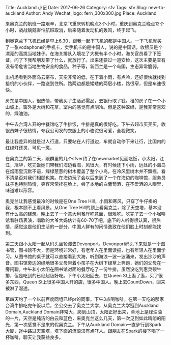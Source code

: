 Title: Auckland 小记
Date: 2017-06-26
Category: sfv
Tags: sfv
Slug: new-to-auckland 
Author: Andy
Wechat_logo: fern_300x300.jpg
Place: Auckland


来奥克兰的航班一路艰辛，北京飞重庆转机晚点3个小时，重庆到奥克兰晚点12个小时，战战兢兢害怕航班取消，后来随着发动机的轰鸣，终于起飞。

到奥克兰下飞机已经是早上6.30，跟我一起下飞机的都是中国人。一下飞机就买了一张vodaphone的手机卡，卖手机卡的是中国人，说的是中国话，收银员是个漂亮的高挑当地妹子。在海关排队入境花了大概有半个小时，海关官员看了下签证，问了下我帮朋友带了什么，就放行了。出来还要过一道安检，这次主要是查有没有带危害当地生物安全的食品，种子等，新西兰是一个岛国，生态异常脆弱。

出机场看到外面乌云密布，天空非常的低，在下着小雨，有点冷，还好很快就找到接机的小伙伴，一路送到住所。路两边都是矮矮的两层小楼，路很窄，但是车速很快。

房东是中国人，很热情，带我买了生活必需品，去银行取了钱。租的房子在一个小山坡上，窗外是大树和花草，室内的感觉有点阴冷。但是这种翠绿，是我非常喜欢的，绿油油。


中午去台湾人开的中餐馆吃了牛排饭，牛排是真的很好吃。下午去超市买买买，收银员妹子很热情，夸我公司发的衣服上的小骆驼很可爱，全程微笑。

最让我差异的就是过人行道，只要站在人行道边，车就自动停下来让行，比国内的红绿灯还灵，可见一斑。


在奥克兰的第二天，跟群里的几个sfver约了在newmarket见面吃饭，小太阳，江江，旭华，吃完饭她们带我们海边看海，风很大，有时候还下小雨，远处的小海岛在烟雨里沉默不语，绿绿葱葱的树木覆盖了整个小岛，在冷风里树木并不飘摇，看不清是否对我们相顾也笑。在海边玩了会以后来到了一个在海边的咖啡馆，服务员妹子也特别热情，笑容常常挂在脸上，尝了本地的白葡萄酒，在不爱酒的人眼里，味道难以形容。

奥克兰让我感觉最冷的时候是在One Tree Hill，小雨和寒风，只穿了牛仔褂的我，根本顾不上看风景。从One Tree Hill的顶上看奥克兰，除了天空塔，基本没有什么高的建筑。晚上去了一个意大利餐厅吃意面，很难吃。吃完了去一个小咖啡馆看驻场表演，唱歌的大爷大妈估计有60-70了吧，底下的人听得很认真，很热情，感觉这是他们生活的一部分，中国人鲜有的闲情逸致在他们脸上时刻都能找到。


第三天跟小太阳一起从码头坐轮渡去Devonport，Devonport码头下来就是一个图书管，图书馆不大，但是环境非常好，有老年人在里面读报，也有年轻人在里面学习。从图书馆的桌子就可以直接看到大海，听到海浪一波一波涌来，发出沙沙的声音。图书馆旁边的绿地很多父母带着小孩子在大树下绿草上奔跑，她们的父母在一旁闲聊。中午和小太阳在图书馆对面的餐厅吃了一份牛排，虽然没吃到惠灵顿牛排，但是吃到的已经超级好吃。下午小太阳回去，在Queen St上逛了逛，买了很多东西，Queen St上很多中国人开的店，很多中国人。晚上去CountDown，回来被淋了湿透。

第四天约了一个以前百度同组已经pr的同事，下午3点喝咖啡，在第一天吃的那家台湾牛排吃完午饭以后，坐公交去了奥克兰大学，从奥克兰大学逛到Auckland Domain,Auckland Domain非常大，爬到山顶，太阳正好出来，草地上是绿油油的一片，天空是纯洁的白云和蓝色，来奥克兰这么几天，第一次见到如此晴朗的阳光，第一次感觉不是来的假奥克兰。下午从Auckland Domain一直步行到Spark大厦，途中路过天空塔，塔下面的流浪汉有点吓人。跟朋友在Spark的楼下喝了一杯咖啡，聊天让我获益良多。